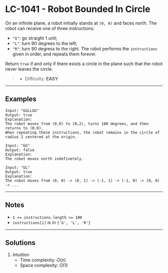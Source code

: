 # LC-1041 - Robot Bounded In Circle

On an infinite plane, a robot initially stands at `(0, 0)` and faces north.  The robot can receive one of three instructions:

* `"G"`: go straight 1 unit;
* `"L"`: turn 90 degrees to the left;
* `"R"`: turn 90 degress to the right.
The robot performs the `instructions` given in order, and repeats them forever.

Return `true` if and only if there exists a circle in the plane such that the robot never leaves the circle.

> * Difficulty: **EASY**

---
## Examples

```
Input: "GGLLGG"
Output: true
Explanation:
The robot moves from (0,0) to (0,2), turns 180 degrees, and then returns to (0,0).
When repeating these instructions, the robot remains in the circle of radius 2 centered at the origin.
```

```
Input: "GG"
Output: false
Explanation:
The robot moves north indefinetely.
```

```
Input: "GL"
Output: true
Explanation:
The robot moves from (0, 0) -> (0, 1) -> (-1, 1) -> (-1, 0) -> (0, 0) -> ...
```

---
## Notes

* `1 <= instructions.length <= 100`
* `instructions[i]` is in `{'G', 'L', 'R'}`

---
## Solutions

1. Intuition
    * Time complexity: $O(n)$
    * Space complexity: $O(1)$